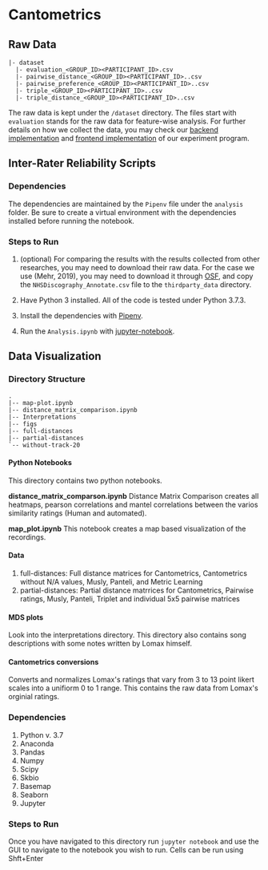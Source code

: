 # Cantometrics

## Raw Data

```
|- dataset
  |- evaluation_<GROUP_ID><PARTICIPANT_ID>.csv
  |- pairwise_distance_<GROUP_ID><PARTICIPANT_ID>..csv
  |- pairwise_preference_<GROUP_ID><PARTICIPANT_ID>..csv
  |- triple_<GROUP_ID><PARTICIPANT_ID>..csv
  |- triple_distance_<GROUP_ID><PARTICIPANT_ID>..csv
```

The raw data is kept under the `/dataset` directory. The files start with `evaluation` stands for the raw data for feature-wise analysis. For further details on how we collect the data, you may check our [backend implementation](https://github.com/keio-moe/song-test-api) and [frontend implementation](https://github.com/keio-moe/song-test) of our experiment program.

## Inter-Rater Reliability Scripts

### Dependencies

The dependencies are maintained by the `Pipenv` file under the `analysis` folder. Be sure to create a virtual environment with the dependencies installed before running the notebook.

### Steps to Run

1. (optional) For comparing the results with the results collected from other researches, you may need to download their raw data. For the case we use (Mehr, 2019), you may need to download it through [OSF](https://osf.io/utfka/), and copy the `NHSDiscography_Annotate.csv` file to the `thirdparty_data` directory.

2. Have Python 3 installed. All of the code is tested under Python 3.7.3.

3. Install the dependencies with [Pipenv](https://github.com/pypa/pipenv).

4. Run the `Analysis.ipynb` with [jupyter-notebook](https://jupyter.org/).

## Data Visualization

### Directory Structure
```
.
|-- map-plot.ipynb
|-- distance_matrix_comparison.ipynb
|-- Interpretations
|-- figs
|-- full-distances
|-- partial-distances
`-- without-track-20
```

#### Python Notebooks
This directory contains two python notebooks. 

**distance_matrix_comparson.ipynb**
Distance Matrix Comparison creates all heatmaps, pearson correlations and mantel correlations between the varios similarity ratings (Human and automated).

**map_plot.ipynb**
This notebook creates a map based visualization of the recordings.

#### Data
1. full-distances: Full distance matrices for Cantometrics, Cantometrics without N/A values, Musly, Panteli, and Metric Learning
2. partial-distances: Partial distance matrrices for Cantometrics, Pairwise ratings, Musly, Panteli, Triplet and individual 5x5 pairwise matrices

#### MDS plots
Look into the interpretations directory. This directory also contains song descriptions with some notes written by Lomax himself.

#### Cantometrics conversions
Converts and normalizes Lomax's ratings that vary from 3 to 13 point likert scales into a unifiorm 0 to 1 range.
This contains the raw data from Lomax's orginial ratings.

### Dependencies
1. Python v. 3.7
2. Anaconda
3. Pandas
4. Numpy
5. Scipy
6. Skbio
7. Basemap
8. Seaborn
9. Jupyter

### Steps to Run
Once you have navigated to this directory run `jupyter notebook` and use the GUI to navigate to the notebook you wish to run. Cells can be run using Shft+Enter
